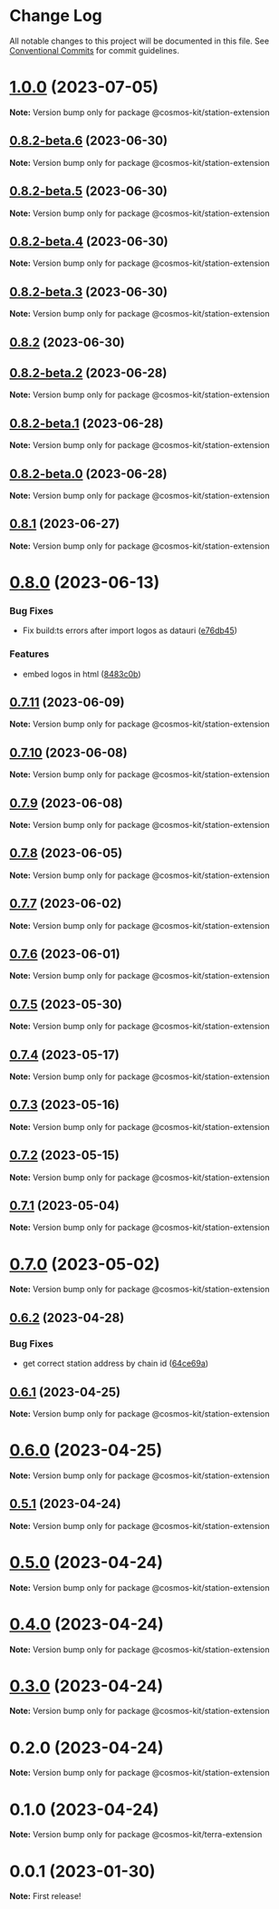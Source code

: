 # Change Log

All notable changes to this project will be documented in this file.
See [Conventional Commits](https://conventionalcommits.org) for commit guidelines.

# [1.0.0](https://github.com/cosmology-tech/cosmos-kit/compare/@cosmos-kit/station-extension@0.8.2-beta.6...@cosmos-kit/station-extension@1.0.0) (2023-07-05)

**Note:** Version bump only for package @cosmos-kit/station-extension

## [0.8.2-beta.6](https://github.com/cosmology-tech/cosmos-kit/compare/@cosmos-kit/station-extension@0.8.2-beta.5...@cosmos-kit/station-extension@0.8.2-beta.6) (2023-06-30)

**Note:** Version bump only for package @cosmos-kit/station-extension

## [0.8.2-beta.5](https://github.com/cosmology-tech/cosmos-kit/compare/@cosmos-kit/station-extension@0.8.2-beta.4...@cosmos-kit/station-extension@0.8.2-beta.5) (2023-06-30)

**Note:** Version bump only for package @cosmos-kit/station-extension

## [0.8.2-beta.4](https://github.com/cosmology-tech/cosmos-kit/compare/@cosmos-kit/station-extension@0.8.2-beta.3...@cosmos-kit/station-extension@0.8.2-beta.4) (2023-06-30)

**Note:** Version bump only for package @cosmos-kit/station-extension

## [0.8.2-beta.3](https://github.com/cosmology-tech/cosmos-kit/compare/@cosmos-kit/station-extension@0.8.2...@cosmos-kit/station-extension@0.8.2-beta.3) (2023-06-30)

**Note:** Version bump only for package @cosmos-kit/station-extension

## [0.8.2](https://github.com/cosmology-tech/cosmos-kit/compare/@cosmos-kit/station-extension@0.8.1...@cosmos-kit/station-extension@0.8.2) (2023-06-30)

## [0.8.2-beta.2](https://github.com/cosmology-tech/cosmos-kit/compare/@cosmos-kit/station-extension@0.8.2-beta.1...@cosmos-kit/station-extension@0.8.2-beta.2) (2023-06-28)

**Note:** Version bump only for package @cosmos-kit/station-extension

## [0.8.2-beta.1](https://github.com/cosmology-tech/cosmos-kit/compare/@cosmos-kit/station-extension@0.8.2-beta.0...@cosmos-kit/station-extension@0.8.2-beta.1) (2023-06-28)

**Note:** Version bump only for package @cosmos-kit/station-extension

## [0.8.2-beta.0](https://github.com/cosmology-tech/cosmos-kit/compare/@cosmos-kit/station-extension@0.8.1...@cosmos-kit/station-extension@0.8.2-beta.0) (2023-06-28)

**Note:** Version bump only for package @cosmos-kit/station-extension

## [0.8.1](https://github.com/cosmology-tech/cosmos-kit/compare/@cosmos-kit/station-extension@0.8.0...@cosmos-kit/station-extension@0.8.1) (2023-06-27)

**Note:** Version bump only for package @cosmos-kit/station-extension

# [0.8.0](https://github.com/cosmology-tech/cosmos-kit/compare/@cosmos-kit/station-extension@0.7.11...@cosmos-kit/station-extension@0.8.0) (2023-06-13)

### Bug Fixes

- Fix build:ts errors after import logos as datauri ([e76db45](https://github.com/cosmology-tech/cosmos-kit/commit/e76db45bf9165982f1697f253565063b52b83afc))

### Features

- embed logos in html ([8483c0b](https://github.com/cosmology-tech/cosmos-kit/commit/8483c0bb3f3b3a5dfb22e5644a3e695deadc92dd))

## [0.7.11](https://github.com/cosmology-tech/cosmos-kit/compare/@cosmos-kit/station-extension@0.7.10...@cosmos-kit/station-extension@0.7.11) (2023-06-09)

**Note:** Version bump only for package @cosmos-kit/station-extension

## [0.7.10](https://github.com/cosmology-tech/cosmos-kit/compare/@cosmos-kit/station-extension@0.7.9...@cosmos-kit/station-extension@0.7.10) (2023-06-08)

**Note:** Version bump only for package @cosmos-kit/station-extension

## [0.7.9](https://github.com/cosmology-tech/cosmos-kit/compare/@cosmos-kit/station-extension@0.7.8...@cosmos-kit/station-extension@0.7.9) (2023-06-08)

**Note:** Version bump only for package @cosmos-kit/station-extension

## [0.7.8](https://github.com/cosmology-tech/cosmos-kit/compare/@cosmos-kit/station-extension@0.7.7...@cosmos-kit/station-extension@0.7.8) (2023-06-05)

**Note:** Version bump only for package @cosmos-kit/station-extension

## [0.7.7](https://github.com/cosmology-tech/cosmos-kit/compare/@cosmos-kit/station-extension@0.7.6...@cosmos-kit/station-extension@0.7.7) (2023-06-02)

**Note:** Version bump only for package @cosmos-kit/station-extension

## [0.7.6](https://github.com/cosmology-tech/cosmos-kit/compare/@cosmos-kit/station-extension@0.7.5...@cosmos-kit/station-extension@0.7.6) (2023-06-01)

**Note:** Version bump only for package @cosmos-kit/station-extension

## [0.7.5](https://github.com/cosmology-tech/cosmos-kit/compare/@cosmos-kit/station-extension@0.7.4...@cosmos-kit/station-extension@0.7.5) (2023-05-30)

**Note:** Version bump only for package @cosmos-kit/station-extension

## [0.7.4](https://github.com/cosmology-tech/cosmos-kit/compare/@cosmos-kit/station-extension@0.7.3...@cosmos-kit/station-extension@0.7.4) (2023-05-17)

**Note:** Version bump only for package @cosmos-kit/station-extension

## [0.7.3](https://github.com/cosmology-tech/cosmos-kit/compare/@cosmos-kit/station-extension@0.7.2...@cosmos-kit/station-extension@0.7.3) (2023-05-16)

**Note:** Version bump only for package @cosmos-kit/station-extension

## [0.7.2](https://github.com/cosmology-tech/cosmos-kit/compare/@cosmos-kit/station-extension@0.7.1...@cosmos-kit/station-extension@0.7.2) (2023-05-15)

**Note:** Version bump only for package @cosmos-kit/station-extension

## [0.7.1](https://github.com/cosmology-tech/cosmos-kit/compare/@cosmos-kit/station-extension@0.7.0...@cosmos-kit/station-extension@0.7.1) (2023-05-04)

**Note:** Version bump only for package @cosmos-kit/station-extension

# [0.7.0](https://github.com/cosmology-tech/cosmos-kit/compare/@cosmos-kit/station-extension@0.6.2...@cosmos-kit/station-extension@0.7.0) (2023-05-02)

**Note:** Version bump only for package @cosmos-kit/station-extension

## [0.6.2](https://github.com/cosmology-tech/cosmos-kit/compare/@cosmos-kit/station-extension@0.6.1...@cosmos-kit/station-extension@0.6.2) (2023-04-28)

### Bug Fixes

- get correct station address by chain id ([64ce69a](https://github.com/cosmology-tech/cosmos-kit/commit/64ce69ab79acd5aeb1c384fcb7a3722212194742))

## [0.6.1](https://github.com/cosmology-tech/cosmos-kit/compare/@cosmos-kit/station-extension@0.6.0...@cosmos-kit/station-extension@0.6.1) (2023-04-25)

**Note:** Version bump only for package @cosmos-kit/station-extension

# [0.6.0](https://github.com/cosmology-tech/cosmos-kit/compare/@cosmos-kit/station-extension@0.5.1...@cosmos-kit/station-extension@0.6.0) (2023-04-25)

**Note:** Version bump only for package @cosmos-kit/station-extension

## [0.5.1](https://github.com/cosmology-tech/cosmos-kit/compare/@cosmos-kit/station-extension@0.5.0...@cosmos-kit/station-extension@0.5.1) (2023-04-24)

**Note:** Version bump only for package @cosmos-kit/station-extension

# [0.5.0](https://github.com/cosmology-tech/cosmos-kit/compare/@cosmos-kit/station-extension@0.4.0...@cosmos-kit/station-extension@0.5.0) (2023-04-24)

**Note:** Version bump only for package @cosmos-kit/station-extension

# [0.4.0](https://github.com/cosmology-tech/cosmos-kit/compare/@cosmos-kit/station-extension@0.3.0...@cosmos-kit/station-extension@0.4.0) (2023-04-24)

**Note:** Version bump only for package @cosmos-kit/station-extension

# [0.3.0](https://github.com/cosmology-tech/cosmos-kit/compare/@cosmos-kit/station-extension@0.2.0...@cosmos-kit/station-extension@0.3.0) (2023-04-24)

**Note:** Version bump only for package @cosmos-kit/station-extension

# 0.2.0 (2023-04-24)

**Note:** Version bump only for package @cosmos-kit/station-extension

# 0.1.0 (2023-04-24)

**Note:** Version bump only for package @cosmos-kit/terra-extension

# 0.0.1 (2023-01-30)

**Note:** First release!
